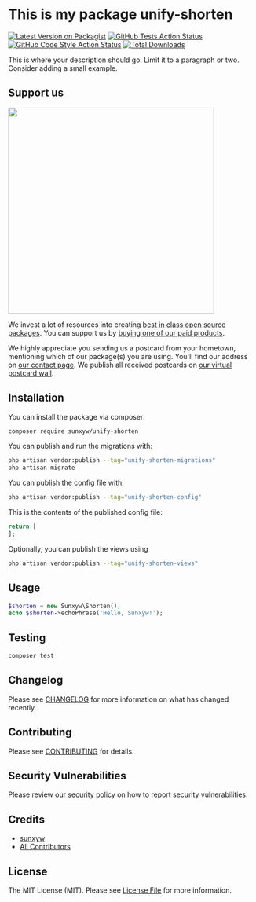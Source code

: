 # This is my package unify-shorten

[![Latest Version on Packagist](https://img.shields.io/packagist/v/sunxyw/unify-shorten.svg?style=flat-square)](https://packagist.org/packages/sunxyw/unify-shorten)
[![GitHub Tests Action Status](https://img.shields.io/github/workflow/status/sunxyw/unify-shorten/run-tests?label=tests)](https://github.com/sunxyw/unify-shorten/actions?query=workflow%3Arun-tests+branch%3Amain)
[![GitHub Code Style Action Status](https://img.shields.io/github/workflow/status/sunxyw/unify-shorten/Fix%20PHP%20code%20style%20issues?label=code%20style)](https://github.com/sunxyw/unify-shorten/actions?query=workflow%3A"Fix+PHP+code+style+issues"+branch%3Amain)
[![Total Downloads](https://img.shields.io/packagist/dt/sunxyw/unify-shorten.svg?style=flat-square)](https://packagist.org/packages/sunxyw/unify-shorten)

This is where your description should go. Limit it to a paragraph or two. Consider adding a small example.

## Support us

[<img src="https://github-ads.s3.eu-central-1.amazonaws.com/unify-shorten.jpg?t=1" width="419px" />](https://spatie.be/github-ad-click/unify-shorten)

We invest a lot of resources into creating [best in class open source packages](https://spatie.be/open-source). You can support us by [buying one of our paid products](https://spatie.be/open-source/support-us).

We highly appreciate you sending us a postcard from your hometown, mentioning which of our package(s) you are using. You'll find our address on [our contact page](https://spatie.be/about-us). We publish all received postcards on [our virtual postcard wall](https://spatie.be/open-source/postcards).

## Installation

You can install the package via composer:

```bash
composer require sunxyw/unify-shorten
```

You can publish and run the migrations with:

```bash
php artisan vendor:publish --tag="unify-shorten-migrations"
php artisan migrate
```

You can publish the config file with:

```bash
php artisan vendor:publish --tag="unify-shorten-config"
```

This is the contents of the published config file:

```php
return [
];
```

Optionally, you can publish the views using

```bash
php artisan vendor:publish --tag="unify-shorten-views"
```

## Usage

```php
$shorten = new Sunxyw\Shorten();
echo $shorten->echoPhrase('Hello, Sunxyw!');
```

## Testing

```bash
composer test
```

## Changelog

Please see [CHANGELOG](CHANGELOG.md) for more information on what has changed recently.

## Contributing

Please see [CONTRIBUTING](CONTRIBUTING.md) for details.

## Security Vulnerabilities

Please review [our security policy](../../security/policy) on how to report security vulnerabilities.

## Credits

- [sunxyw](https://github.com/sunxyw)
- [All Contributors](../../contributors)

## License

The MIT License (MIT). Please see [License File](LICENSE.md) for more information.
